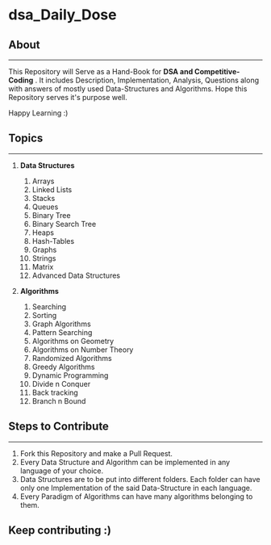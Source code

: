 # dsa_Daily_Dose

## About
---
This Repository will Serve as a Hand-Book for <b>DSA and Competitive-Coding</b> .
It includes Description, Implementation, Analysis, Questions along with answers of mostly used Data-Structures and Algorithms.
Hope this Repository serves it's purpose well.

Happy Learning :)

## Topics
---
1. <b>Data Structures</b>
	1. Arrays
	2. Linked Lists
	3. Stacks
	4. Queues
	5. Binary Tree
	6. Binary Search Tree
	7. Heaps
	8. Hash-Tables
	9. Graphs
	10. Strings
	11. Matrix
	12. Advanced Data Structures

2. <b>Algorithms</b>
	1. Searching
	2. Sorting
	3. Graph Algorithms
	4. Pattern Searching
	5. Algorithms on Geometry
	6. Algorithms on Number Theory
	7. Randomized Algorithms
	8. Greedy Algorithms
	9. Dynamic Programming
	10. Divide n Conquer
	11. Back tracking
	12. Branch n Bound


## Steps to Contribute
---
1. Fork this Repository and make a Pull Request.
2. Every Data Structure and Algorithm can be implemented in any language of your choice.
3. Data Structures are to be put into different folders. Each folder can have only one Implementation of the said Data-Structure in each language.
4. Every Paradigm of Algorithms can have many algorithms belonging to them.


## Keep contributing :)
